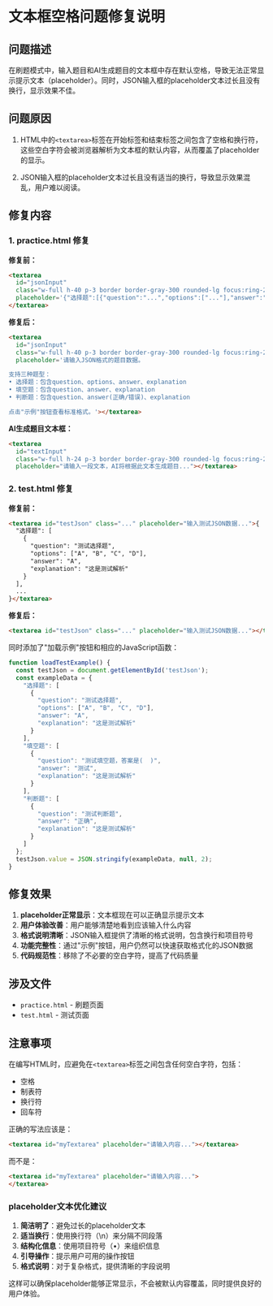 # 文本框空格问题修复说明

## 问题描述

在刷题模式中，输入题目和AI生成题目的文本框中存在默认空格，导致无法正常显示提示文本（placeholder）。同时，JSON输入框的placeholder文本过长且没有换行，显示效果不佳。

## 问题原因

1. HTML中的`<textarea>`标签在开始标签和结束标签之间包含了空格和换行符，这些空白字符会被浏览器解析为文本框的默认内容，从而覆盖了placeholder的显示。

2. JSON输入框的placeholder文本过长且没有适当的换行，导致显示效果混乱，用户难以阅读。

## 修复内容

### 1. practice.html 修复

**修复前：**
```html
<textarea 
  id="jsonInput" 
  class="w-full h-40 p-3 border border-gray-300 rounded-lg focus:ring-2 focus:ring-primary/50 focus:border-primary transition-all duration-200"
  placeholder='{"选择题":[{"question":"...","options":["..."],"answer":"...","explanation":"..."},{"question":"...","options":["..."],"answer":"...","explanation":"..."}],"填空题":[{"question":"...","answer":"...","explanation":"..."},{"question":"...","answer":"...","explanation":"..."}],"判断题":[{"question":"...","answer":"正确/错误","explanation":"..."},{"question":"...","answer":"正确/错误","explanation":"..."}]}'>
</textarea>
```

**修复后：**
```html
<textarea 
  id="jsonInput" 
  class="w-full h-40 p-3 border border-gray-300 rounded-lg focus:ring-2 focus:ring-primary/50 focus:border-primary transition-all duration-200"
  placeholder='请输入JSON格式的题目数据。

支持三种题型：
• 选择题：包含question、options、answer、explanation
• 填空题：包含question、answer、explanation  
• 判断题：包含question、answer(正确/错误)、explanation

点击"示例"按钮查看标准格式。'></textarea>
```

**AI生成题目文本框：**
```html
<textarea 
  id="textInput" 
  class="w-full h-24 p-3 border border-gray-300 rounded-lg focus:ring-2 focus:ring-primary/50 focus:border-primary transition-all duration-200"
  placeholder="请输入一段文本，AI将根据此文本生成题目..."></textarea>
```

### 2. test.html 修复

**修复前：**
```html
<textarea id="testJson" class="..." placeholder="输入测试JSON数据...">{
  "选择题": [
    {
      "question": "测试选择题",
      "options": ["A", "B", "C", "D"],
      "answer": "A",
      "explanation": "这是测试解析"
    }
  ],
  ...
}</textarea>
```

**修复后：**
```html
<textarea id="testJson" class="..." placeholder="输入测试JSON数据..."></textarea>
```

同时添加了"加载示例"按钮和相应的JavaScript函数：

```javascript
function loadTestExample() {
  const testJson = document.getElementById('testJson');
  const exampleData = {
    "选择题": [
      {
        "question": "测试选择题",
        "options": ["A", "B", "C", "D"],
        "answer": "A",
        "explanation": "这是测试解析"
      }
    ],
    "填空题": [
      {
        "question": "测试填空题，答案是(  )",
        "answer": "测试",
        "explanation": "这是测试解析"
      }
    ],
    "判断题": [
      {
        "question": "测试判断题",
        "answer": "正确",
        "explanation": "这是测试解析"
      }
    ]
  };
  testJson.value = JSON.stringify(exampleData, null, 2);
}
```

## 修复效果

1. **placeholder正常显示**：文本框现在可以正确显示提示文本
2. **用户体验改善**：用户能够清楚地看到应该输入什么内容
3. **格式说明清晰**：JSON输入框提供了清晰的格式说明，包含换行和项目符号
4. **功能完整性**：通过"示例"按钮，用户仍然可以快速获取格式化的JSON数据
5. **代码规范性**：移除了不必要的空白字符，提高了代码质量

## 涉及文件

- `practice.html` - 刷题页面
- `test.html` - 测试页面

## 注意事项

在编写HTML时，应避免在`<textarea>`标签之间包含任何空白字符，包括：
- 空格
- 制表符
- 换行符
- 回车符

正确的写法应该是：
```html
<textarea id="myTextarea" placeholder="请输入内容..."></textarea>
```

而不是：
```html
<textarea id="myTextarea" placeholder="请输入内容...">
</textarea>
```

### placeholder文本优化建议

1. **简洁明了**：避免过长的placeholder文本
2. **适当换行**：使用换行符（\n）来分隔不同段落
3. **结构化信息**：使用项目符号（•）来组织信息
4. **引导操作**：提示用户可用的操作按钮
5. **格式说明**：对于复杂格式，提供清晰的字段说明

这样可以确保placeholder能够正常显示，不会被默认内容覆盖，同时提供良好的用户体验。 